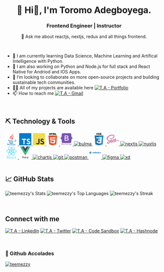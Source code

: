 # <div align = "center">🧐 Hi👋, I'm Toromo Adegboyega.

<h3 align="center">Frontend Engineer | Instructor</h3>
<p align="center">💬 Ask me about reactjs, nextjs, redux and all things frontend.</p>
</div>

<br/>

- 🌱 I am currently learning Data Science, Machine Learning and Artifical Intelligence with Python.
- 🌱 I am also working on Python and Node.js for full stack and React Native for Andriod and IOS Apps.
- 👯 I’m looking to collaborate on more open-source projects and building sustainable tech communities.
- 👨‍💻 All of my projects are available here [![T.A - Portfolio](https://img.shields.io/static/v1?label=T.A&message=Portfolio&color=2ea44f)](https://torth.dev/)
- 📫 How to reach me [![T.A - Gmail](https://img.shields.io/static/v1?label=T.A&message=Gmail&color=2ea44f)](mailto:toromo.ade06@gmail.com)

<br/>

## ⛏️ Technology & Tools

<div>
<a href="https://www.java.com" target="_blank" rel="noreferrer"> <img src="https://raw.githubusercontent.com/devicons/devicon/master/icons/java/java-original.svg" alt="java" width=40" height=40"/> </a>
<a href="https://www.typescriptlang.org/" target="_blank" rel="noreferrer"> <img src="https://raw.githubusercontent.com/devicons/devicon/master/icons/typescript/typescript-original.svg" alt="typescript" width=40" height=40"/>
<a href="https://developer.mozilla.org/en-US/docs/Web/JavaScript" target="_blank" rel="noreferrer"> <img src="https://raw.githubusercontent.com/devicons/devicon/master/icons/javascript/javascript-original.svg" alt="javascript"width=40" height=40"/> </a>
<a href="https://www.w3.org/html/" target="_blank" rel="noreferrer"> <img src="https://raw.githubusercontent.com/devicons/devicon/master/icons/html5/html5-original-wordmark.svg" alt="html5" width=40" height=40"/> </a>
<a href="https://getbootstrap.com" target="_blank" rel="noreferrer"> <img src="https://raw.githubusercontent.com/devicons/devicon/master/icons/bootstrap/bootstrap-plain-wordmark.svg" alt="bootstrap" width=40" height=40"/> </a>
<a href="https://bulma.io/" target="_blank" rel="noreferrer"> <img src="https://raw.githubusercontent.com/gilbarbara/logos/804dc257b59e144eaca5bc6ffd16949752c6f789/logos/bulma.svg" alt="bulma" width=40" height=40"/> </a>
<a href="https://www.w3schools.com/css/" target="_blank" rel="noreferrer"> <img src="https://raw.githubusercontent.com/devicons/devicon/master/icons/css3/css3-original-wordmark.svg" alt="css3" width=40" height=40"/> </a>
<a href="https://sass-lang.com" target="_blank" rel="noreferrer"> <img src="https://raw.githubusercontent.com/devicons/devicon/master/icons/sass/sass-original.svg" alt="sass" width=40" height=40"/> </a>
<a href="https://nextjs.org/" target="_blank" rel="noreferrer"> <img src="https://cdn.worldvectorlogo.com/logos/nextjs-2.svg" alt="nextjs" width=40" height=40"/> </a>
<a href="https://nuxtjs.org/" target="_blank" rel="noreferrer"> <img src="https://www.vectorlogo.zone/logos/nuxtjs/nuxtjs-icon.svg" alt="nuxtjs" width=40" height=40"/> </a>
<a href="https://reactjs.org/" target="_blank" rel="noreferrer"> <img src="https://raw.githubusercontent.com/devicons/devicon/master/icons/react/react-original-wordmark.svg" alt="react" width=40" height=40"/> </a>
<a href="https://vuejs.org/" target="_blank" rel="noreferrer"> <img src="https://raw.githubusercontent.com/devicons/devicon/master/icons/vuejs/vuejs-original-wordmark.svg" alt="vuejs" width=40" height=40"/> </a>
<a href="https://www.chartjs.org" target="_blank" rel="noreferrer"> <img src="https://www.chartjs.org/media/logo-title.svg" alt="chartjs" width=40" height=40"/> </a>
<a href="https://git-scm.com/" target="_blank" rel="noreferrer"> <img src="https://www.vectorlogo.zone/logos/git-scm/git-scm-icon.svg" alt="git" width=40" height=40"/> </a>
<a href="https://postman.com" target="_blank" rel="noreferrer"> <img src="https://www.vectorlogo.zone/logos/getpostman/getpostman-icon.svg" alt="postman" width=40" height=40"/> </a>
</a>
<a href="https://webpack.js.org" target="_blank" rel="noreferrer"> <img src="https://raw.githubusercontent.com/devicons/devicon/d00d0969292a6569d45b06d3f350f463a0107b0d/icons/webpack/webpack-original-wordmark.svg" alt="webpack"width=40" height=40"/> </a>
<a href="https://www.figma.com/" target="_blank" rel="noreferrer"> <img src="https://www.vectorlogo.zone/logos/figma/figma-icon.svg" alt="figma" width=40" height=40"/> </a>
<a href="https://www.adobe.com/products/xd.html" target="_blank" rel="noreferrer"> <img src="https://cdn.worldvectorlogo.com/logos/adobe-xd.svg" alt="xd" width=40" height=40"/> </a>
</div>

<br/>

## &#x1f4c8; GitHub Stats

![teemezzy's Stats](https://github-readme-stats.vercel.app/api?username=teemezzy&theme=gotham&show_icons=true&hide_border=true&count_private=true)
![teemezzy's Top Languages](https://github-readme-stats.vercel.app/api/top-langs/?username=teemezzy&theme=gotham&show_icons=true&hide_border=true&layout=compact)
![teemezzy's Streak](https://github-readme-streak-stats.herokuapp.com/?user=teemezzy&theme=gotham&hide_border=true)

<br/>

## Connect with me

[![T.A - LinkedIn](https://img.shields.io/static/v1?label=T.A&message=LinkedIn&color=%230A66C2&style=for-the-badge&logo=LinkedIn)](https://www.linkedin.com/in/toromo/)
[![T.A - Twitter](https://img.shields.io/static/v1?label=T.A&message=Twitter&color=%231DA1F2&style=for-the-badge&logo=Twitter)](https://twitter.com/teemezzy)
[![T.A - Code Sandbox](https://img.shields.io/static/v1?label=T.A&message=Code+Sandbox&color=%23151515&style=for-the-badge&logo=CodeSandbox)](https://codesandbox.com/torth)
[![T.A - Hashnode](https://img.shields.io/static/v1?label=T.A&message=Hashnode&color=%232962FF&style=for-the-badge&logo=Hashnode)](https://hashnode.com/@GuyInAChair)

<br/>

### 🎉 Github Accolades

<p align="left"> <a href="https://github.com/ryo-ma/github-profile-trophy"><img src="https://github-profile-trophy.vercel.app/?username=teemezzy&margin-w=10&margin-h=10" alt="teemezzy" /></a> </p>
